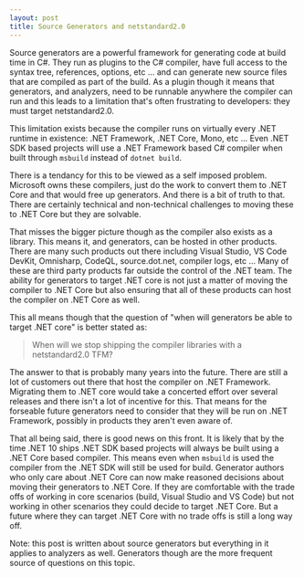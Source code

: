 ```yaml
---
layout: post
title: Source Generators and netstandard2.0
---
```


Source generators are a powerful framework for generating code at build time in C#. They run as plugins to the C# compiler, have full access to the syntax tree, references, options, etc ... and can generate new source files that are compiled as part of the build. As a plugin though it means that generators, and analyzers, need to be runnable anywhere the compiler can run and this leads to a limitation that's often frustrating to developers: they must target netstandard2.0.

This limitation exists because the compiler runs on virtually every .NET runtime in existence: .NET Framework, .NET Core, Mono, etc ... Even .NET SDK based projects will use a .NET Framework based C# compiler when built through `msbuild` instead of `dotnet build`.

There is a tendancy for this to be viewed as a self imposed problem. Microsoft owns these compilers, just do the work to convert them to .NET Core and that would free up generators. And there is a bit of truth to that. There are certainly technical and non-technical challenges to moving these to .NET Core but they are solvable.

That misses the bigger picture though as the compiler also exists as a library. This means it, and generators, can be hosted in other products. There are many such products out there including Visual Studio, VS Code DevKit, Omnisharp, CodeQL, source.dot.net, compiler logs, etc ... Many of these are third party products far outside the control of the .NET team. The ability for generators to target .NET core is not just a matter of moving the compiler to .NET Core but also ensuring that all of these products can host the compiler on .NET Core as well.

This all means though that the question of "when will generators be able to target .NET core" is better stated as:

> When will we stop shipping the compiler libraries with a netstandard2.0 TFM?

The answer to that is probably many years into the future. There are still a lot of customers out there that host the compiler on .NET Framework. Migrating them to .NET core would take a concerted effort over several releases and there isn't a lot of incentive for this. That means for the forseable future generators need to consider that they will be run on .NET Framework, possibly in products they aren't even aware of.

That all being said, there is good news on this front. It is likely that by the time .NET 10 ships .NET SDK based projects will always be built using a .NET Core based compiler. This means even when `msbuild` is used the compiler from the .NET SDK will still be used for build. Generator authors who only care about .NET Core can now make reasoned decisions about moving their generators to .NET Core. If they are comfortable with the trade offs of working in core scenarios (build, Visual Studio and VS Code) but not working in other scenarios they could decide to target .NET Core. But a future where they can target .NET Core with no trade offs is still a long way off.

Note: this post is written about source generators but everything in it applies to analyzers as well. Generators though are the more frequent source of questions on this topic.

